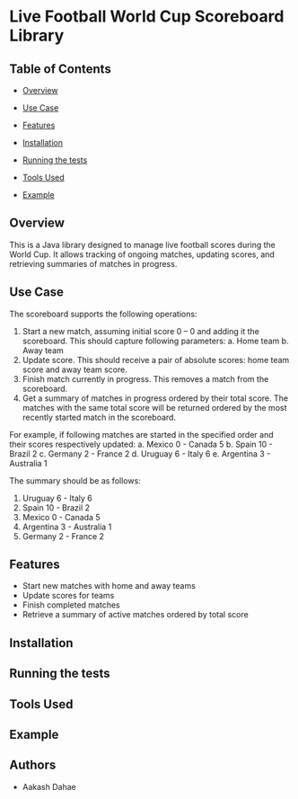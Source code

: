 # Live Football World Cup Scoreboard Library

## Table of Contents

- [Overview](#overview)
- [Use Case](#use-case)
- [Features](#features)
- [Installation](#installation)
- [Running the tests](#running-the-tests)
- [Tools Used](#tools-used)

- [Example](#example)


## Overview

This is a Java library designed to manage live football scores during the World Cup. It allows tracking of ongoing matches, updating scores, and retrieving summaries of matches in progress.

## Use Case

The scoreboard supports the following operations:
1. Start a new match, assuming initial score 0 – 0 and adding it the scoreboard.
   This should capture following parameters:
   a. Home team
   b. Away team
2. Update score. This should receive a pair of absolute scores: home team score and away
   team score.
3. Finish match currently in progress. This removes a match from the scoreboard.
4. Get a summary of matches in progress ordered by their total score. The matches with the
   same total score will be returned ordered by the most recently started match in the
   scoreboard.

For example, if following matches are started in the specified order and their scores
respectively updated:
a. Mexico 0 - Canada 5
b. Spain 10 - Brazil 2
c. Germany 2 - France 2
d. Uruguay 6 - Italy 6
e. Argentina 3 - Australia 1

The summary should be as follows:
1. Uruguay 6 - Italy 6
2. Spain 10 - Brazil 2
3. Mexico 0 - Canada 5
4. Argentina 3 - Australia 1
5. Germany 2 - France 2

## Features

- Start new matches with home and away teams
- Update scores for teams
- Finish completed matches
- Retrieve a summary of active matches ordered by total score

## Installation

## Running the tests

## Tools Used

## Example

## Authors
- Aakash Dahae



